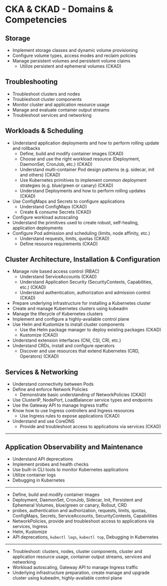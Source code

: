 # CKA & CKAD - Domains & Competencies

## Storage

- Implement storage classes and dynamic volume provisioning
- Configure volume types, access modes and reclaim policies
- Manage persistent volumes and persistent volume claims
    - Utilize persistent and ephemeral volumes (CKAD)

## Troubleshooting

- Troubleshoot clusters and nodes
- Troubleshoot cluster components
- Monitor cluster and application resource usage
- Manage and evaluate container output streams
- Troubleshoot services and networking

## Workloads & Scheduling

- Understand application deployments and how to perform rolling update and rollbacks
    - Define, build and modify container images (CKAD)
    - Choose and use the right workload resource (Deployment, DaemonSet, CronJob, etc.) (CKAD)
    - Understand multi-container Pod design patterns (e.g. sidecar, init and others) (CKAD)
    - Use Kubernetes primitives to implement common deployment strategies (e.g. blue/green or canary) (CKAD)
    - Understand Deployments and how to perform rolling updates (CKAD)
- Use ConfigMaps and Secrets to configure applications
    - Understand ConfigMaps (CKAD)
    - Create & consume Secrets (CKAD)
- Configure workload autoscaling
- Understand the primitives used to create robust, self-healing, application deployments
- Configure Pod admission and scheduling (limits, node affinity, etc.)
    - Understand requests, limits, quotas (CKAD)
    - Define resource requirements (CKAD)
    

## Cluster Architecture, Installation & Configuration

- Manage role based access control (RBAC)
    - Understand ServiceAccounts (CKAD)
    - Understand Application Security (SecurityContexts, Capabilities, etc.) (CKAD)
    - Understand authentication, authorization and admission control (CKAD)
- Prepare underlying infrastructure for installing a Kubernetes cluster
- Create and manage Kubernetes clusters using kubeadm
- Manage the lifecycle of Kubernetes clusters
- Implement and configure a highly-available control plane
- Use Helm and Kustomize to install cluster components
    - Use the Helm package manager to deploy existing packages (CKAD)
    - Kustomize (CKAD)
- Understand extension interfaces (CNI, CSI, CRI, etc.)
- Understand CRDs, install and configure operators
    - Discover and use resources that extend Kubernetes (CRD, Operators) (CKAD)

## Services & Networking

- Understand connectivity between Pods
- Define and enforce Network Policies
    - Demonstrate basic understanding of NetworkPolicies (CKAD)
- Use ClusterIP, NodePort, LoadBalancer service types and endpoints
- Use the Gateway API to manage Ingress traffic
- Know how to use Ingress controllers and Ingress resources
    - Use Ingress rules to expose applications (CKAD)
- Understand and use CoreDNS 
    - Provide and troubleshoot access to applications via services (CKAD)
    
---

## Application Observability and Maintenance

- Understand API deprecations
- Implement probes and health checks
- Use built-in CLI tools to monitor Kubernetes applications
- Utilize container logs
- Debugging in Kubernetes


---

- Define, build and modify container images
- Deployment, DaemonSet, CronJob, Sidecar, Init, Persistent and Ephemeral Volumes, blue/green or canary, Rollout, CRD
- probes, authentication and authorization, requests, limits, quotas, ConfigMaps, Secrets, ServiceAccounts, SecurityContexts, Capabilities
- NetworkPolicies, provide and troubleshoot access to applications via services, Ingress
- Helm, Kustomize
- API deprecations, `kubectl logs`, `kubectl top`, Debugging in Kubernetes 

---

- Troubleshoot: clusters, nodes, cluster components, cluster and application resource usage, container output streams, services and networking
- Workload autoscaling, Gateway API to manage Ingress traffic
- Underlying infrastructure preparation, create manage and upgrade cluster using kubeadm, highly-available control plane
